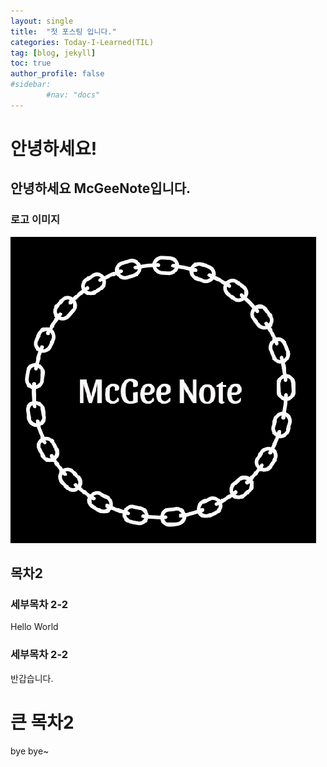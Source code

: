 ```yaml
---
layout: single
title:  "첫 포스팅 입니다."
categories: Today-I-Learned(TIL)
tag: [blog, jekyll]
toc: true
author_profile: false
#sidebar:
		#nav: "docs"
---
```


# 안녕하세요!

## 안녕하세요 McGeeNote입니다.

### 로고 이미지
<img src="/images/2023-03-17-first/Logo.png">

## 목차2
### 세부목차 2-2

Hello World

### 세부목차 2-2

반갑습니다.

# 큰 목차2

bye bye~